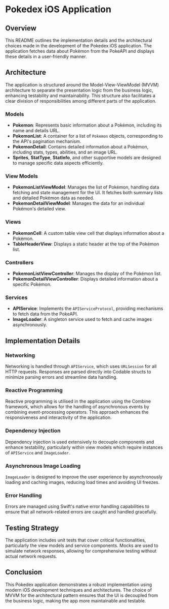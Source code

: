 # Pokedex iOS Application

## Overview

This README outlines the implementation details and the architectural choices made in the development of the Pokedex iOS application. The application fetches data about Pokémon from the PokeAPI and displays these details in a user-friendly manner.

## Architecture

The application is structured around the Model-View-ViewModel (MVVM) architecture to separate the presentation logic from the business logic, enhancing testability and maintainability. This structure also facilitates a clear division of responsibilities among different parts of the application.

### Models

- **Pokemon**: Represents basic information about a Pokémon, including its name and details URL.
- **PokemonList**: A container for a list of `Pokemon` objects, corresponding to the API's pagination mechanism.
- **PokemonDetail**: Contains detailed information about a Pokémon, including stats, types, abilities, and an image URL.
- **Sprites**, **StatType**, **StatInfo**, and other supportive models are designed to manage specific data aspects efficiently.

### View Models

- **PokemonListViewModel**: Manages the list of Pokémon, handling data fetching and state management for the UI. It fetches both summary lists and detailed Pokémon data as needed.
- **PokemonDetailViewModel**: Manages the data for an individual Pokémon's detailed view.

### Views

- **PokemonCell**: A custom table view cell that displays information about a Pokémon.
- **TableHeaderView**: Displays a static header at the top of the Pokémon list.

### Controllers

- **PokemonListViewController**: Manages the display of the Pokémon list.
- **PokemonDetailViewController**: Displays detailed information about a specific Pokémon.

### Services

- **APIService**: Implements the `APIServiceProtocol`, providing mechanisms to fetch data from the PokeAPI.
- **ImageLoader**: A singleton service used to fetch and cache images asynchronously.

## Implementation Details

### Networking

Networking is handled through `APIService`, which uses `URLSession` for all HTTP requests. Responses are parsed directly into Codable structs to minimize parsing errors and streamline data handling.

### Reactive Programming

Reactive programming is utilised in the application using the Combine framework, which allows for the handling of asynchronous events by combining event-processing operators. This approach enhances the responsiveness and interactivity of the application.

### Dependency Injection

Dependency injection is used extensively to decouple components and enhance testability, particularly within view models which require instances of `APIService` and `ImageLoader`.

### Asynchronous Image Loading

`ImageLoader` is designed to improve the user experience by asynchronously loading and caching images, reducing load times and avoiding UI freezes.

### Error Handling

Errors are managed using Swift's native error handling capabilities to ensure that all network-related errors are caught and handled gracefully.

## Testing Strategy

The application includes unit tests that cover critical functionalities, particularly the view models and service components. Mocks are used to simulate network responses, allowing for comprehensive testing without actual network requests.

## Conclusion

This Pokedex application demonstrates a robust implementation using modern iOS development techniques and architectures. The choice of MVVM for the architectural pattern ensures that the UI is decoupled from the business logic, making the app more maintainable and testable.
